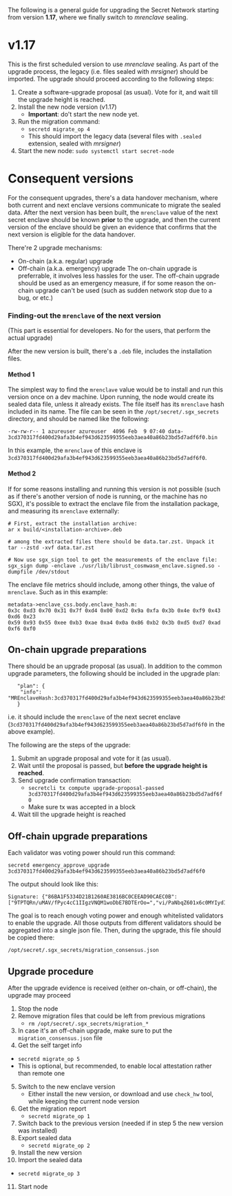 The following is a general guide for upgrading the Secret Network starting from version **1.17**, where we finally switch to _mrenclave_ sealing.

# v1.17

This is the first scheduled version to use _mrenclave_ sealing. As part of the upgrade process, the legacy (i.e. files sealed with _mrsigner_) should be imported.
The upgrade should proceed according to the following steps:

1. Create a software-upgrade proposal (as usual). Vote for it, and wait till the upgrade height is reached.
2. Install the new node version (v1.17)
   - **Important**: do't start the new node yet.
3. Run the migration command:
   - `secretd migrate_op 4`
   - This should import the legacy data (several files with `.sealed` extension, sealed with _mrsigner_)
4. Start the new node:
   `sudo systemctl start secret-node`

# Consequent versions

For the consequent upgrades, there's a data handover mechanism, where both current and next enclave versions communicate to migrate the sealed data.
After the next version has been built, the `mrenclave` value of the next secret enclave should be known **prior** to the upgrade, and then the current version of the enclave should be given an evidence that confirms that the next version is eligible for the data handover.

There're 2 upgrade mechanisms:
- On-chain (a.k.a. regular) upgrade
- Off-chain (a.k.a. emergency) upgrade
The on-chain upgrade is preferrable, it involves less hassles for the user. The off-chain upgrade should be used as an emergency measure, if for some reason the on-chain upgrade can't be used (such as sudden network stop due to a bug, or etc.)

### Finding-out the `mrenclave` of the next version
(This part is essential for developers. No for the users, that perform the actual upgrade)

After the new version is built, there's a `.deb` file, includes the installation files.

#### Method 1
The simplest way to find the `mrenclave` value would be to install and run this version once on a dev machine. Upon running, the node would create its sealed data file, unless it already exists. The file itself has its `mrenclave` hash included in its name. The file can be seen in the `/opt/secret/.sgx_secrets` directory, and should be named like the following:
```
-rw-rw-r-- 1 azureuser azureuser  4096 Feb  9 07:40 data-3cd370317fd400d29afa3b4ef943d623599355eeb3aea40a86b23bd5d7adf6f0.bin
```
In this example, the `mrenclave` of this enclave is `3cd370317fd400d29afa3b4ef943d623599355eeb3aea40a86b23bd5d7adf6f0`.

#### Method 2
If for some reasons installing and running this version is not possible (such as if there's another version of node is running, or the machine has no SGX), it's possible to extract the enclave file from the installation package, and measuring its `mrenclave` externally:
```
# First, extract the installation archive:
ar x build/<installation-archive>.deb

# among the extracted files there should be data.tar.zst. Unpack it
tar --zstd -xvf data.tar.zst

# Now use sgx_sign tool to get the measurements of the enclave file:
sgx_sign dump -enclave ./usr/lib/librust_cosmwasm_enclave.signed.so -dumpfile /dev/stdout
```
The enclave file metrics should include, among other things, the value of `mrenclave`. Such as in this example:
```
metadata->enclave_css.body.enclave_hash.m:
0x3c 0xd3 0x70 0x31 0x7f 0xd4 0x00 0xd2 0x9a 0xfa 0x3b 0x4e 0xf9 0x43 0xd6 0x23
0x59 0x93 0x55 0xee 0xb3 0xae 0xa4 0x0a 0x86 0xb2 0x3b 0xd5 0xd7 0xad 0xf6 0xf0
```

## On-chain upgrade preparations

There should be an upgrade proposal (as usual). In addition to the common upgrade parameters, the following should be included in the upgrade plan:
```
   "plan": {
    "info": "MREnclaveHash:3cd370317fd400d29afa3b4ef943d623599355eeb3aea40a86b23bd5d7adf6f0",
   }
```

i.e. it should include the `mrenclave` of the next secret enclave (`3cd370317fd400d29afa3b4ef943d623599355eeb3aea40a86b23bd5d7adf6f0` in the above example).

The following are the steps of the upgrade:
1. Submit an upgrade proposal and vote for it (as usual).
2. Wait until the proposal is passed, but **before the upgrade height is reached**.
3. Send upgrade confirmation transaction:
   - `secretcli tx compute upgrade-proposal-passed 3cd370317fd400d29afa3b4ef943d623599355eeb3aea40a86b23bd5d7adf6f0`
   - Make sure tx was accepted in a block
4. Wait till the upgrade height is reached

## Off-chain upgrade preparations

Each validator was voting power should run this command:
```
secretd emergency_approve_upgrade 3cd370317fd400d29afa3b4ef943d623599355eeb3aea40a86b23bd5d7adf6f0
```

The output should look like this:
```
Signature: {"86BA1F5334D21B1260AE3816BC0CEEAD90CAEC0B":["9TPTQRn/uMAV/fPyc4cC1IIgzVNQM1woDbE7BDTErOo=","vi/PaNbqZ601x6c0MYIydIi+pUCBOV31TW27nj3y1PuKGZ5a17Co0FzLDNhfHWNDaGzHuxHVbD+nXlMlZd5PCA=="]
```

The goal is to reach enough voting power and enough whitelisted validators to enable the upgrade. All those outputs from different validators should be aggregated into a single json file. Then, during the upgrade, this file should be copied there:
```
/opt/secret/.sgx_secrets/migration_consensus.json
```

## Upgrade procedure

After the upgrade evidence is received (either on-chain, or off-chain), the upgrade may proceed

1. Stop the node
2. Remove migration files that could be left from previous migrations
   - `rm /opt/secret/.sgx_secrets/migration_*`
3. In case it's an off-chain upgrade, make sure to put the `migration_consensus.json` file
4. Get the self target info
  - `secretd migrate_op 5`
  - This is optional, but recommended, to enable local attestation rather than remote one
5. Switch to the new enclave version
   - Either install the new version, or download and use `check_hw` tool, while keeping the current node version
6. Get the migration report
   - `secretd migrate_op 1`
7. Switch back to the previous version (needed if in step 5 the new version was installed)
8. Export sealed data
   - `secretd migrate_op 2`
9. Install the new version
10. Import the sealed data
   - `secretd migrate_op 3`
11. Start node

